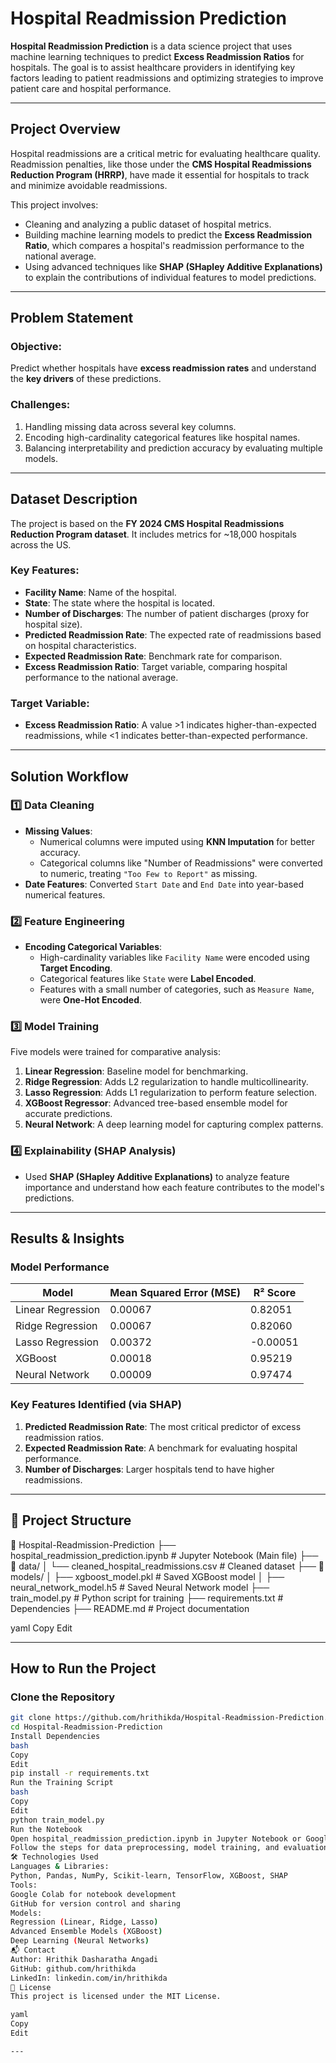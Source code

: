 
#  Hospital Readmission Prediction

**Hospital Readmission Prediction** is a data science project that uses machine learning techniques to predict **Excess Readmission Ratios** for hospitals. The goal is to assist healthcare providers in identifying key factors leading to patient readmissions and optimizing strategies to improve patient care and hospital performance.

---

##  **Project Overview**

Hospital readmissions are a critical metric for evaluating healthcare quality. Readmission penalties, like those under the **CMS Hospital Readmissions Reduction Program (HRRP)**, have made it essential for hospitals to track and minimize avoidable readmissions. 

This project involves:
- Cleaning and analyzing a public dataset of hospital metrics.
- Building machine learning models to predict the **Excess Readmission Ratio**, which compares a hospital's readmission performance to the national average.
- Using advanced techniques like **SHAP (SHapley Additive Explanations)** to explain the contributions of individual features to model predictions.

---

##  **Problem Statement**

### **Objective:**
Predict whether hospitals have **excess readmission rates** and understand the **key drivers** of these predictions.

### **Challenges:**
1. Handling missing data across several key columns.
2. Encoding high-cardinality categorical features like hospital names.
3. Balancing interpretability and prediction accuracy by evaluating multiple models.

---

##  **Dataset Description**

The project is based on the **FY 2024 CMS Hospital Readmissions Reduction Program dataset**. It includes metrics for ~18,000 hospitals across the US.

### **Key Features:**
- **Facility Name**: Name of the hospital.
- **State**: The state where the hospital is located.
- **Number of Discharges**: The number of patient discharges (proxy for hospital size).
- **Predicted Readmission Rate**: The expected rate of readmissions based on hospital characteristics.
- **Expected Readmission Rate**: Benchmark rate for comparison.
- **Excess Readmission Ratio**: Target variable, comparing hospital performance to the national average.

### **Target Variable:**
- **Excess Readmission Ratio**: A value >1 indicates higher-than-expected readmissions, while <1 indicates better-than-expected performance.

---

##  **Solution Workflow**

### **1️⃣ Data Cleaning**
- **Missing Values**:
  - Numerical columns were imputed using **KNN Imputation** for better accuracy.
  - Categorical columns like "Number of Readmissions" were converted to numeric, treating `"Too Few to Report"` as missing.
- **Date Features**: Converted `Start Date` and `End Date` into year-based numerical features.

### **2️⃣ Feature Engineering**
- **Encoding Categorical Variables**:
  - High-cardinality variables like `Facility Name` were encoded using **Target Encoding**.
  - Categorical features like `State` were **Label Encoded**.
  - Features with a small number of categories, such as `Measure Name`, were **One-Hot Encoded**.

### **3️⃣ Model Training**
Five models were trained for comparative analysis:
1. **Linear Regression**: Baseline model for benchmarking.
2. **Ridge Regression**: Adds L2 regularization to handle multicollinearity.
3. **Lasso Regression**: Adds L1 regularization to perform feature selection.
4. **XGBoost Regressor**: Advanced tree-based ensemble model for accurate predictions.
5. **Neural Network**: A deep learning model for capturing complex patterns.

### **4️⃣ Explainability (SHAP Analysis)**
- Used **SHAP (SHapley Additive Explanations)** to analyze feature importance and understand how each feature contributes to the model's predictions.

---

##  **Results & Insights**

### **Model Performance**
| Model             | Mean Squared Error (MSE) | R² Score |
|-------------------|--------------------------|----------|
| Linear Regression | 0.00067                  | 0.82051  |
| Ridge Regression  | 0.00067                  | 0.82060  |
| Lasso Regression  | 0.00372                  | -0.00051 |
| XGBoost           | 0.00018                  | 0.95219  |
| Neural Network    | 0.00009                  | 0.97474  |

### **Key Features Identified (via SHAP)**
1. **Predicted Readmission Rate**: The most critical predictor of excess readmission ratios.
2. **Expected Readmission Rate**: A benchmark for evaluating hospital performance.
3. **Number of Discharges**: Larger hospitals tend to have higher readmissions.

---

## 📂 **Project Structure**

📂 Hospital-Readmission-Prediction ├── hospital_readmission_prediction.ipynb # Jupyter Notebook (Main file) ├── 📁 data/ │ └── cleaned_hospital_readmissions.csv # Cleaned dataset ├── 📁 models/ │ ├── xgboost_model.pkl # Saved XGBoost model │ ├── neural_network_model.h5 # Saved Neural Network model ├── train_model.py # Python script for training ├── requirements.txt # Dependencies ├── README.md # Project documentation

yaml
Copy
Edit

---

##  **How to Run the Project**

### **Clone the Repository**
```bash
git clone https://github.com/hrithikda/Hospital-Readmission-Prediction.git
cd Hospital-Readmission-Prediction
Install Dependencies
bash
Copy
Edit
pip install -r requirements.txt
Run the Training Script
bash
Copy
Edit
python train_model.py
Run the Notebook
Open hospital_readmission_prediction.ipynb in Jupyter Notebook or Google Colab.
Follow the steps for data preprocessing, model training, and evaluation.
🛠️ Technologies Used
Languages & Libraries:
Python, Pandas, NumPy, Scikit-learn, TensorFlow, XGBoost, SHAP
Tools:
Google Colab for notebook development
GitHub for version control and sharing
Models:
Regression (Linear, Ridge, Lasso)
Advanced Ensemble Models (XGBoost)
Deep Learning (Neural Networks)
📬 Contact
Author: Hrithik Dasharatha Angadi
GitHub: github.com/hrithikda
LinkedIn: linkedin.com/in/hrithikda
📜 License
This project is licensed under the MIT License.

yaml
Copy
Edit

---
